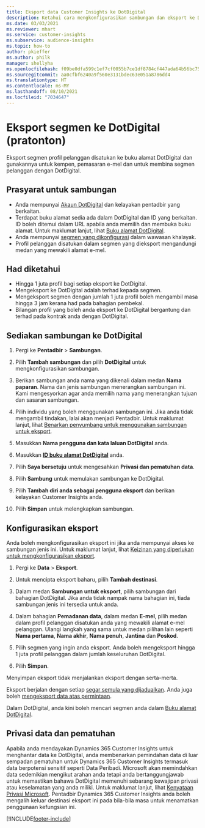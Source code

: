 ```yaml
---
title: Eksport data Customer Insights ke DotDigital
description: Ketahui cara mengkonfigurasikan sambungan dan eksport ke DotDigital.
ms.date: 03/03/2021
ms.reviewer: mhart
ms.service: customer-insights
ms.subservice: audience-insights
ms.topic: how-to
author: pkieffer
ms.author: philk
manager: shellyha
ms.openlocfilehash: f09be0dfa599c1ef7cf0055b7ce1df8784cf447ada64b56bc7543c214f9a5b99
ms.sourcegitcommit: aa0cfbf6240a9f560e3131bdec63e051a8786dd4
ms.translationtype: HT
ms.contentlocale: ms-MY
ms.lasthandoff: 08/10/2021
ms.locfileid: "7034647"
---
```

# <a name="export-segments-to-dotdigital-preview"></a>Eksport segmen ke DotDigital (pratonton)

Eksport segmen profil pelanggan disatukan ke buku alamat DotDigital dan gunakannya untuk kempen, pemasaran e-mel dan untuk membina segmen pelanggan dengan DotDigital. 

## <a name="prerequisites-for-a-connection"></a>Prasyarat untuk sambungan

-   Anda mempunyai [Akaun DotDigital](https://dotdigital.com/) dan kelayakan pentadbir yang berkaitan.
-   Terdapat buku alamat sedia ada dalam DotDigital dan ID yang berkaitan. ID boleh ditemui dalam URL apabila anda memilih dan membuka buku alamat. Untuk maklumat lanjut, lihat [Buku alamat DotDigital](https://support.dotdigital.com/hc/articles/212211968-Creating-an-address-book).
-   Anda mempunyai [segmen yang dikonfigurasi](segments.md) dalam wawasan khalayak.
-   Profil pelanggan disatukan dalam segmen yang dieksport mengandungi medan yang mewakili alamat e-mel.

## <a name="known-limitations"></a>Had diketahui

- Hingga 1 juta profil bagi setiap eksport ke DotDigital.
- Mengeksport ke DotDigital adalah terhad kepada segmen.
- Mengeksport segmen dengan jumlah 1 juta profil boleh mengambil masa hingga 3 jam kerana had pada bahagian pembekal. 
- Bilangan profil yang boleh anda eksport ke DotDigital bergantung dan terhad pada kontrak anda dengan DotDigital.

## <a name="set-up-connection-to-dotdigital"></a>Sediakan sambungan ke DotDigital

1. Pergi ke **Pentadbir** > **Sambungan**.

1. Pilih **Tambah sambungan** dan pilih **DotDigital** untuk mengkonfigurasikan sambungan.

1. Berikan sambungan anda nama yang dikenali dalam medan **Nama paparan**. Nama dan jenis sambungan menerangkan sambungan ini. Kami mengesyorkan agar anda memilih nama yang menerangkan tujuan dan sasaran sambungan.

1. Pilih individu yang boleh menggunakan sambungan ini. Jika anda tidak mengambil tindakan, lalai akan menjadi Pentadbir. Untuk maklumat lanjut, lihat [Benarkan penyumbang untuk menggunakan sambungan untuk eksport](connections.md#allow-contributors-to-use-a-connection-for-exports).

1. Masukkan **Nama pengguna dan kata laluan DotDigital** anda.

1. Masukkan **[ID buku alamat DotDigital](https://support.dotdigital.com/hc/articles/212211968-Creating-an-address-book)** anda.

1. Pilih **Saya bersetuju** untuk mengesahkan **Privasi dan pematuhan data**.

1. Pilih **Sambung** untuk memulakan sambungan ke DotDigital.

1. Pilih **Tambah diri anda sebagai pengguna eksport** dan berikan kelayakan Customer Insights anda.

1. Pilih **Simpan** untuk melengkapkan sambungan. 

## <a name="configure-an-export"></a>Konfigurasikan eksport

Anda boleh mengkonfigurasikan eksport ini jika anda mempunyai akses ke sambungan jenis ini. Untuk maklumat lanjut, lihat [Keizinan yang diperlukan untuk mengkonfigurasikan eksport](export-destinations.md#set-up-a-new-export).

1. Pergi ke **Data** > **Eksport**.

1. Untuk mencipta eksport baharu, pilih **Tambah destinasi**.

1. Dalam medan **Sambungan untuk eksport**, pilih sambungan dari bahagian DotDigital. Jika anda tidak nampak nama bahagian ini, tiada sambungan jenis ini tersedia untuk anda.


1. Dalam bahagian **Pemadanan data**, dalam medan **E-mel**, pilih medan dalam profil pelanggan disatukan anda yang mewakili alamat e-mel pelanggan. Ulangi langkah yang sama untuk medan pilihan lain seperti **Nama pertama**, **Nama akhir**, **Nama penuh**, **Jantina** dan **Poskod**.

1. Pilih segmen yang ingin anda eksport. Anda boleh mengeksport hingga 1 juta profil pelanggan dalam jumlah keseluruhan DotDigital.

1. Pilih **Simpan**.

Menyimpan eksport tidak menjalankan eksport dengan serta-merta.

Eksport berjalan dengan setiap [segar semula yang dijadualkan](system.md#schedule-tab). Anda juga boleh [mengeksport data atas permintaan](export-destinations.md#run-exports-on-demand). 
 
Dalam DotDigital, anda kini boleh mencari segmen anda dalam [Buku alamat DotDigital](https://support.dotdigital.com/hc/articles/212211968-Creating-an-address-book).


## <a name="data-privacy-and-compliance"></a>Privasi data dan pematuhan

Apabila anda mendayakan Dynamics 365 Customer Insights untuk menghantar data ke DotDigital, anda membenarkan pemindahan data di luar sempadan pematuhan untuk Dynamics 365 Customer Insights termasuk data berpotensi sensitif seperti Data Peribadi. Microsoft akan memindahkan data sedemikian mengikut arahan anda tetapi anda bertanggungjawab untuk memastikan bahawa DotDigital memenuhi sebarang kewajipan privasi atau keselamatan yang anda miliki. Untuk maklumat lanjut, lihat [Kenyataan Privasi Microsoft](https://go.microsoft.com/fwlink/?linkid=396732).
Pentadbir Dynamics 365 Customer Insights anda boleh mengalih keluar destinasi eksport ini pada bila-bila masa untuk menamatkan penggunaan kefungsian ini.


[!INCLUDE[footer-include](../includes/footer-banner.md)]
